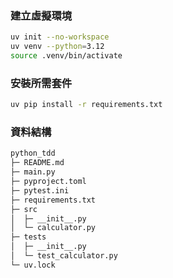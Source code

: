 ### 建立虛擬環境
```bash
uv init --no-workspace
uv venv --python=3.12
source .venv/bin/activate
```
### 安裝所需套件
```bash
uv pip install -r requirements.txt
```

### 資料結構
```bash
python_tdd
├─ README.md
├─ main.py
├─ pyproject.toml
├─ pytest.ini
├─ requirements.txt
├─ src
│  ├─ __init__.py
│  └─ calculator.py
├─ tests
│  ├─ __init__.py
│  └─ test_calculator.py
└─ uv.lock
```